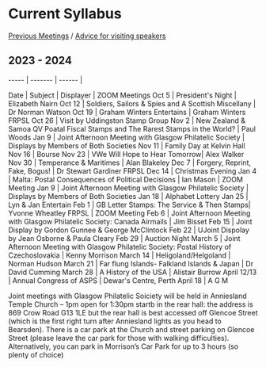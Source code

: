 # Current Syllabus

[Previous Meetings](./previous-meetings) / [Advice for visiting speakers](./advice-for-visiting-speakers)

## 2023 - 2024 ##
----- | ------- | ------ |

Date  | Subject | Displayer | ZOOM Meetings
Oct 5  | President's Night | Elizabeth Nairn
Oct 12 | Soldiers, Sailors & Spies and A Scottish Miscellany | Dr Norman Watson
Oct 19 | Graham Winters Entertains | Graham Winters FRPSL
Oct 26 | Visit by Uddingston Stamp Group
Nov 2  | New Zealand & Samoa QV Poatal Fiscal Stamps and The Rarest Stamps in the World? | Paul Woods
Jan 9  | Joint Afternoon Meeting with Glasgow Philatelic Society | Displays by Members of Both Societies
Nov 11 | Family Day at Kelvin Hall
Nov 16 | Bourse
Nov 23 | VWe Will Hope to Hear Tomorrow| Alex Walker
Nov 30 | Temperance & Maritimes | Alan Blakeley
Dec 7  | Forgery, Reprint, Fake, Bogus! | Dr Stewart Gardiner FRPSL
Dec 14 | Christmas Evening
Jan 4  | Malta: Postal Consequences of Political Decisions | Ian Mason | ZOOM Meeting
Jan 9  | Joint Afternoon Meeting with Glasgow Philatelic Society | Displays by Members of Both Societies
Jan 18 | Alphabet Lottery
Jan 25 | Lyn & Jan Entertain
Feb 1  | GB Letter Stamps: The Service & Then Stamps| Yvonne Wheatley FRPSL | ZOOM Meeting
Feb 6  | Joint Afternoon Meeting with Glasgow Philatelic Society: Canada Airmails | Jim Bisset
Feb 15 | Joint Display by Gordon Gunnee & George McClintock
Feb 22 | UJoint Dispolay by Jean Osborne & Paula Cleary
Feb 29 | Auction Night
March 5  | Joint Afternoon Meeting with Glasgow Philatelic Society: Postal History of Czechoslovakia | Kenny Morrison 
March 14 | Heligoland/Helgoland | Norman Hudson
March 21 | Far flung Islands- Falkland Islands & Japan | Dr David Cumming
March 28 |  A History of the USA | Alistair Burrow
April 12/13 | Annual Congress of ASPS | Dewar's Centre, Perth
April 18 | A G M

Joint meetings with Glasgow Philatelic Soiciety will  be held in Anniesland Temple Church – 1pm open for 1:30pm startb in the rear hall: the address is 869 Crow Road G13 1LE but the rear hall is best accessed off Glencoe Street (which is the first right turn after Anniesland lights as you head to Bearsden). There is a car park at the Church and street parking on Glencoe Street (please leave the car park for those with walking difficulties). Alternatively, you can park in Morrison’s Car Park for up to 3 hours (so plenty of choice)


